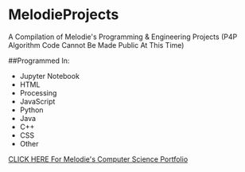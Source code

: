 # MelodieProjects
A Compilation of Melodie's Programming & Engineering Projects (P4P Algorithm Code Cannot Be Made Public At This Time)

##Programmed In:
- Jupyter Notebook
- HTML
- Processing
- JavaScript
- Python
- Java
- C++
- CSS
- Other

[CLICK HERE For Melodie's Computer Science Portfolio](https://mcoding1.github.io/melodieebrahimi/)
